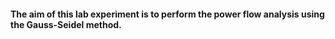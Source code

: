 #### The aim of this lab experiment is to perform the power flow analysis using the Gauss-Seidel method.